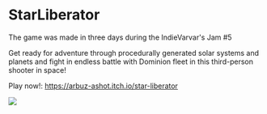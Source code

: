 # StarLiberator

The game was made in three days during the IndieVarvar's Jam #5
 
Get ready for adventure through procedurally generated solar systems and planets and fight in endless battle with Dominion fleet in this third-person shooter in space!

Play now!: https://arbuz-ashot.itch.io/star-liberator

![](https://github.com/RainbowFirelake/StarLiberator/blob/main/Other/SL%20gameplay.gif)

